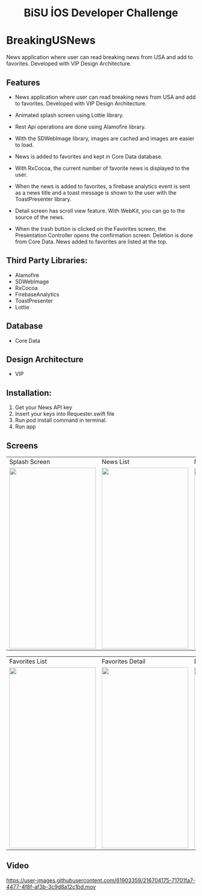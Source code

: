 <h1 align="center">
 BiSU İOS Developer Challenge
</h1>

# BreakingUSNews
News application where user can read breaking news from USA and add to favorites. Developed with VIP Design Architecture.

## Features
- News application where user can read breaking news from USA and add to favorites. Developed with VIP Design Architecture.

- Animated splash screen using Lottie library.

- Rest Api operations are done using Alamofire library.

- With the SDWebImage library, images are cached and images are easier to load.

- News is added to favorites and kept in Core Data database.

- With RxCocoa, the current number of favorite news is displayed to the user.

- When the news is added to favorites, a firebase analytics event is sent as a news title and a toast message is shown to the user with the ToastPresenter library.

- Detail screen has scroll view feature.
With WebKit, you can go to the source of the news.

- When the trash button is clicked on the Favorites screen, the Presentation Controller opens the confirmation screen. Deletion is done from Core Data.
News added to favorites are listed at the top.

## Third Party Libraries:
- Alamofire
- SDWebImage
- RxCocoa
- FirebaseAnalytics
- ToastPresenter
- Lottie

## Database 
- Core Data

## Design Architecture
- VIP

## Installation:
1. Get your News API key
2. Insert your keys into Requester.swift file
3. Run pod install command in terminal.
4. Run app

## Screens 
 <table>
  <tr>
    <td>Splash Screen </td>
    <td>News List</td>
    <td>News Detail</td>
  </tr>
  
  <tr>
    <td><img src="https://user-images.githubusercontent.com/61903359/216702834-d4aa6ddf-22bc-4335-bfcf-fd9c772bd8af.png" width=230 height=480></td>
    <td><img src="https://user-images.githubusercontent.com/61903359/216702906-fce0ea78-54a6-4e24-b6c6-abc26c2e9a16.png" width=230 height=480></td>
    <td><img src="https://user-images.githubusercontent.com/61903359/216703103-5c371700-3e09-429e-9625-6113578f63ec.png" width=230 height=480></td>

  </tr>
 </table>

 <table>
  <tr>
    <td>Favorites List </td>
    <td>Favorites Detail</td>
    <td>Delete Screen</td>
 
  </tr>
  <tr>
    <td><img src="https://user-images.githubusercontent.com/61903359/216703748-2bb06a90-12b8-409f-9e78-d6c30361b146.png" width=230 height=480></td>
    <td><img src="https://user-images.githubusercontent.com/61903359/216703813-6903ffd3-f0bd-410a-9781-a308398a0234.png" width=230 height=480></td>
    <td><img src="https://user-images.githubusercontent.com/61903359/216703828-576c795d-a1a7-49ca-9e55-9c306c9fa7c8.png" width=230 height=480></td>

  </tr>
 </table>

## Video
https://user-images.githubusercontent.com/61903359/216704175-71701fa7-4477-4f8f-af3b-3c9d8a12c1bd.mov
